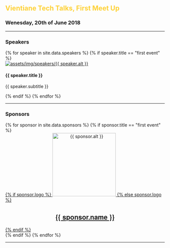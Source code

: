 <section class="bg-light" id="portfolio">
	<div class="container" id="first">
		<div class="row">
			<div class="col-lg-12 text-center">
				<h2 style="color: #fed136;" class="section-heading text-uppercase">Vientiane Tech Talks, First Meet Up</h2>
				<h3 class=" text-muted">Wenesday, 20th of June 2018</h3>
			</div>
		</div>
		<div class="col col-md-6 offset-md-3" >
			<hr>
		</div>
		<div class="row">
			<div class="col-lg-12 text-center">
				<h3 class="section-heading text-uppercase">Speakers</h3>
			</div>
		</div>
		<div class="row">
{% for speaker in site.data.speakers %}
<!-- A Changer En Fonction De L'Evenement -->
	{% if speaker.title == "first event" %} 
			<div class="col-md-3 col-sm-6 portfolio-item">
				<a class="portfolio-link" data-toggle="modal" href="#portfolioModal{{ speaker.number }}">
					<div class="portfolio-hover">
						<div class="portfolio-hover-content">
							<i class="fa fa-plus fa-3x"></i>
						</div>
					</div>
					<img class="img-fluid" src="assets/img/speakers/{{ speaker.img }}" alt="assets/img/speakers/{{ speaker.alt }}">
				</a>
				<div class="portfolio-caption">
					<h4> {{ speaker.title }} </h4>
					<p class="text-muted">{{ speaker.subtitle }}</p>
				</div>
			</div>
	{% endif %}
{% endfor %}
		</div>
		<div class="col col-md-6 offset-md-3" >
			<hr>
		</div>
		<div class="row">
			<div class="col-lg-12 text-center">
				<h3 class="section-heading text-uppercase">Sponsors</h3>
			</div>
		</div>
		<div class="row">
{% for sponsor in site.data.sponsors %}
<!-- A Changer En Fonction De L'Evenement -->
	{% if sponsor.title == "first event" %}
			<div class="col">
				<a style="text-align: center;" href="{{ sponsor.website }}">
		{% if sponsor.logo %}
					<img class="img-fluid d-block mx-auto" src="assets/img/logos/{{ sponsor.logo }}" style="width: 200px" alt="{{ sponsor.alt }}">
		{% else sponsor.logo %}
					<h2 style="font-family: 'Kaushan Script','Helvetica Neue',Helvetica,Arial,cursive">{{ sponsor.name }}</h2>
		{% endif %}
				</a>
			</div>
	{% endif %}
{% endfor %}
		</div>
	</div>
	<hr>
</section>